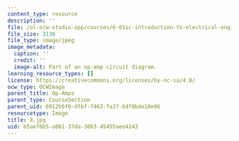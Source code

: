 ```yaml
---
content_type: resource
description: ''
file: /ol-ocw-studio-app/courses/6-01sc-introduction-to-electrical-engineering-and-computer-science-i-spring-2011/b5aef6b5a06137da306345455aee4243_8.jpg
file_size: 3136
file_type: image/jpeg
image_metadata:
  caption: ''
  credit: ''
  image-alt: Part of an op-amp circuit diagram.
learning_resource_types: []
license: https://creativecommons.org/licenses/by-nc-sa/4.0/
ocw_type: OCWImage
parent_title: Op-Amps
parent_type: CourseSection
parent_uid: 6912b6f0-dfbf-7463-fa37-8df8bde18e96
resourcetype: Image
title: 8.jpg
uid: b5aef6b5-a061-37da-3063-45455aee4243
---
```

